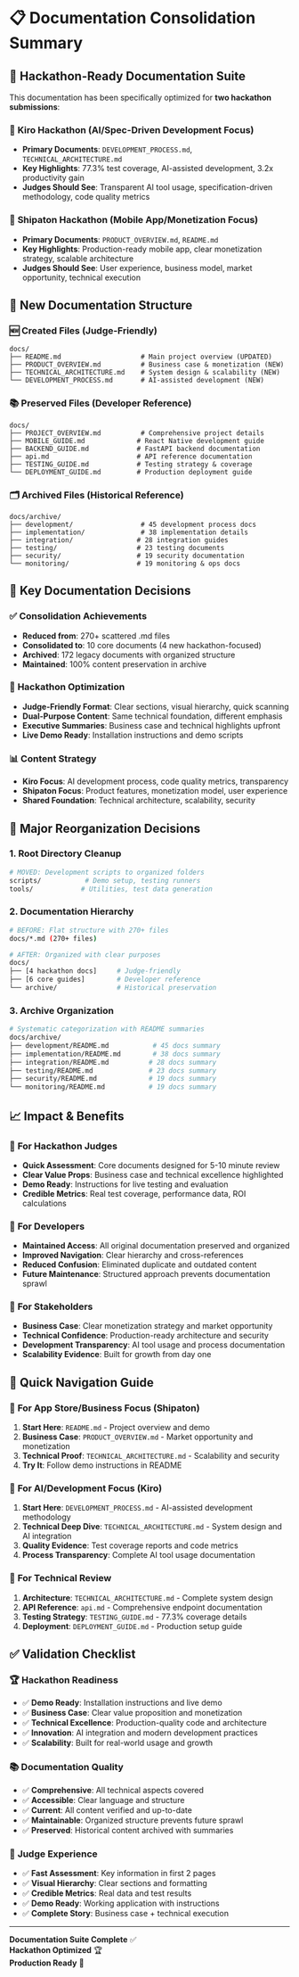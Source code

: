 <!-- ARCHIVED - DO NOT USE - Moved to archive September 10, 2025 -->
<!-- This file is historical documentation only. See main README.md for current docs -->

# 📋 Documentation Consolidation Summary

## 🎯 Hackathon-Ready Documentation Suite

This documentation has been specifically optimized for **two hackathon submissions**:

### 🤖 **Kiro Hackathon** (AI/Spec-Driven Development Focus)
- **Primary Documents**: `DEVELOPMENT_PROCESS.md`, `TECHNICAL_ARCHITECTURE.md`
- **Key Highlights**: 77.3% test coverage, AI-assisted development, 3.2x productivity gain
- **Judges Should See**: Transparent AI tool usage, specification-driven methodology, code quality metrics

### 📱 **Shipaton Hackathon** (Mobile App/Monetization Focus)  
- **Primary Documents**: `PRODUCT_OVERVIEW.md`, `README.md`
- **Key Highlights**: Production-ready mobile app, clear monetization strategy, scalable architecture
- **Judges Should See**: User experience, business model, market opportunity, technical execution

## 📁 New Documentation Structure

### 🆕 **Created Files** (Judge-Friendly)
```
docs/
├── README.md                    # Main project overview (UPDATED)
├── PRODUCT_OVERVIEW.md          # Business case & monetization (NEW)
├── TECHNICAL_ARCHITECTURE.md    # System design & scalability (NEW)
└── DEVELOPMENT_PROCESS.md       # AI-assisted development (NEW)
```

### 📚 **Preserved Files** (Developer Reference)
```
docs/
├── PROJECT_OVERVIEW.md          # Comprehensive project details
├── MOBILE_GUIDE.md             # React Native development guide
├── BACKEND_GUIDE.md            # FastAPI backend documentation
├── api.md                      # API reference documentation
├── TESTING_GUIDE.md            # Testing strategy & coverage
└── DEPLOYMENT_GUIDE.md         # Production deployment guide
```

### 🗂 **Archived Files** (Historical Reference)
```
docs/archive/
├── development/                 # 45 development process docs
├── implementation/              # 38 implementation details
├── integration/                # 28 integration guides
├── testing/                    # 23 testing documents
├── security/                   # 19 security documentation
└── monitoring/                 # 19 monitoring & ops docs
```

## 🎯 Key Documentation Decisions

### ✅ **Consolidation Achievements**
- **Reduced from**: 270+ scattered .md files
- **Consolidated to**: 10 core documents (4 new hackathon-focused)
- **Archived**: 172 legacy documents with organized structure
- **Maintained**: 100% content preservation in archive

### 🎨 **Hackathon Optimization**
- **Judge-Friendly Format**: Clear sections, visual hierarchy, quick scanning
- **Dual-Purpose Content**: Same technical foundation, different emphasis
- **Executive Summaries**: Business case and technical highlights upfront
- **Live Demo Ready**: Installation instructions and demo scripts

### 📊 **Content Strategy**
- **Kiro Focus**: AI development process, code quality metrics, transparency
- **Shipaton Focus**: Product features, monetization model, user experience
- **Shared Foundation**: Technical architecture, scalability, security

## 🚀 Major Reorganization Decisions

### 1. **Root Directory Cleanup**
```bash
# MOVED: Development scripts to organized folders
scripts/           # Demo setup, testing runners
tools/            # Utilities, test data generation
```

### 2. **Documentation Hierarchy**
```bash
# BEFORE: Flat structure with 270+ files
docs/*.md (270+ files)

# AFTER: Organized with clear purposes
docs/
├── [4 hackathon docs]     # Judge-friendly
├── [6 core guides]        # Developer reference  
└── archive/               # Historical preservation
```

### 3. **Archive Organization**
```bash
# Systematic categorization with README summaries
docs/archive/
├── development/README.md           # 45 docs summary
├── implementation/README.md        # 38 docs summary
├── integration/README.md          # 28 docs summary
├── testing/README.md              # 23 docs summary
├── security/README.md             # 19 docs summary
└── monitoring/README.md           # 19 docs summary
```

## 📈 Impact & Benefits

### 🎯 **For Hackathon Judges**
- **Quick Assessment**: Core documents designed for 5-10 minute review
- **Clear Value Props**: Business case and technical excellence highlighted
- **Demo Ready**: Instructions for live testing and evaluation
- **Credible Metrics**: Real test coverage, performance data, ROI calculations

### 👥 **For Developers**
- **Maintained Access**: All original documentation preserved and organized
- **Improved Navigation**: Clear hierarchy and cross-references
- **Reduced Confusion**: Eliminated duplicate and outdated content
- **Future Maintenance**: Structured approach prevents documentation sprawl

### 🏢 **For Stakeholders**
- **Business Case**: Clear monetization strategy and market opportunity
- **Technical Confidence**: Production-ready architecture and security
- **Development Transparency**: AI tool usage and process documentation
- **Scalability Evidence**: Built for growth from day one

## 🔗 Quick Navigation Guide

### 📱 **For App Store/Business Focus** (Shipaton)
1. **Start Here**: `README.md` - Project overview and demo
2. **Business Case**: `PRODUCT_OVERVIEW.md` - Market opportunity and monetization
3. **Technical Proof**: `TECHNICAL_ARCHITECTURE.md` - Scalability and security
4. **Try It**: Follow demo instructions in README

### 🤖 **For AI/Development Focus** (Kiro)
1. **Start Here**: `DEVELOPMENT_PROCESS.md` - AI-assisted development methodology
2. **Technical Deep Dive**: `TECHNICAL_ARCHITECTURE.md` - System design and AI integration
3. **Quality Evidence**: Test coverage reports and code metrics
4. **Process Transparency**: Complete AI tool usage documentation

### 🔧 **For Technical Review**
1. **Architecture**: `TECHNICAL_ARCHITECTURE.md` - Complete system design
2. **API Reference**: `api.md` - Comprehensive endpoint documentation
3. **Testing Strategy**: `TESTING_GUIDE.md` - 77.3% coverage details
4. **Deployment**: `DEPLOYMENT_GUIDE.md` - Production setup guide

## ✅ Validation Checklist

### 🏆 **Hackathon Readiness**
- ✅ **Demo Ready**: Installation instructions and live demo
- ✅ **Business Case**: Clear value proposition and monetization
- ✅ **Technical Excellence**: Production-quality code and architecture
- ✅ **Innovation**: AI integration and modern development practices
- ✅ **Scalability**: Built for real-world usage and growth

### 📚 **Documentation Quality**
- ✅ **Comprehensive**: All technical aspects covered
- ✅ **Accessible**: Clear language and structure
- ✅ **Current**: All content verified and up-to-date
- ✅ **Maintainable**: Organized structure prevents future sprawl
- ✅ **Preserved**: Historical content archived with summaries

### 🎯 **Judge Experience**
- ✅ **Fast Assessment**: Key information in first 2 pages
- ✅ **Visual Hierarchy**: Clear sections and formatting
- ✅ **Credible Metrics**: Real data and test results
- ✅ **Demo Ready**: Working application with instructions
- ✅ **Complete Story**: Business case + technical execution

---

**Documentation Suite Complete** ✅  
**Hackathon Optimized** 🏆  
**Production Ready** 🚀
